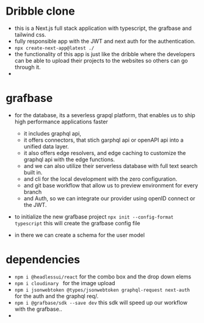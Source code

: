 # Dribble clone

- this is a Next.js full stack application with typescript, the grafbase and tailwind css.
- fully responsible app with the JWT and next auth for the authentication.
- ```npx create-next-app@latest ./``` 
- the functionality of this app is just like the dribble where the developers can be able to upload their projects to the websites so others can go through it.
- 


# grafbase 

- for the database, its a severless grapql platform, that enables us to ship high performance applications faster
  - it includes graphql api, 
  - it offers connectors, that stich garphql api or openAPI api into a unified data layer.
  - it also offers edge resolvers, and edge caching to customize the graphql api with the edge functions.
  - and we can also utilize their serverless database with full text search built in.
  - and cli for the local development with the zero configuration.
  - and git base workflow that allow us to preview environment for every branch 
  - and Auth, so we can integrate our provider using openID connect or the JWT.

- to initialize the new grafbase project ```npx init --config-format typescript``` this will create the grafbase config file
- in there we can create a schema for the user model

# dependencies 

- ```npm i @headlessui/react``` for the combo box and the drop down elems
- ```npm i cloudinary ``` for the image upload
- ```npm i jsonwebtoken @types/jsonwebtoken graphql-request next-auth``` for the auth and the graphql req/.
- ```npm i @grafbase/sdk --save dev``` this sdk will speed up our workflow with the grafbase..
- 
